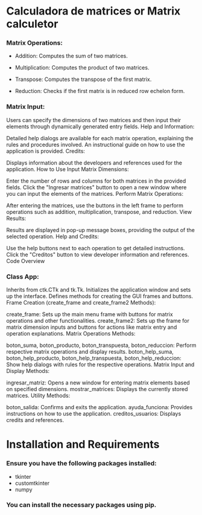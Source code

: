 # Calculadora de matrices or Matrix calculetor

### Matrix Operations:

- Addition: Computes the sum of two matrices.

- Multiplication: Computes the product of two matrices.

- Transpose: Computes the transpose of the first matrix.

- Reduction: Checks if the first matrix is in reduced row echelon form.

### Matrix Input:

Users can specify the dimensions of two matrices and then input their elements through dynamically generated entry fields.
Help and Information:

Detailed help dialogs are available for each matrix operation, explaining the rules and procedures involved.
An instructional guide on how to use the application is provided.
Credits:

Displays information about the developers and references used for the application.
How to Use
Input Matrix Dimensions:

Enter the number of rows and columns for both matrices in the provided fields.
Click the "Ingresar matrices" button to open a new window where you can input the elements of the matrices.
Perform Matrix Operations:

After entering the matrices, use the buttons in the left frame to perform operations such as addition, multiplication, transpose, and reduction.
View Results:

Results are displayed in pop-up message boxes, providing the output of the selected operation.
Help and Credits:

Use the help buttons next to each operation to get detailed instructions.
Click the "Creditos" button to view developer information and references.
Code Overview

### Class App:

Inherits from ctk.CTk and tk.Tk.
Initializes the application window and sets up the interface.
Defines methods for creating the GUI frames and buttons.
Frame Creation (create_frame and create_frame2 Methods):

create_frame: Sets up the main menu frame with buttons for matrix operations and other functionalities.
create_frame2: Sets up the frame for matrix dimension inputs and buttons for actions like matrix entry and operation explanations.
Matrix Operations Methods:

boton_suma, boton_producto, boton_transpuesta, boton_reduccion: Perform respective matrix operations and display results.
boton_help_suma, boton_help_producto, boton_help_transpuesta, boton_help_reduccion: Show help dialogs with rules for the respective operations.
Matrix Input and Display Methods:

ingresar_matriz: Opens a new window for entering matrix elements based on specified dimensions.
mostrar_matrices: Displays the currently stored matrices.
Utility Methods:

boton_salida: Confirms and exits the application.
ayuda_funciona: Provides instructions on how to use the application.
creditos_usuarios: Displays credits and references.

# Installation and Requirements

### Ensure you have the following packages installed:

- tkinter
- customtkinter
- numpy
### You can install the necessary packages using pip.
